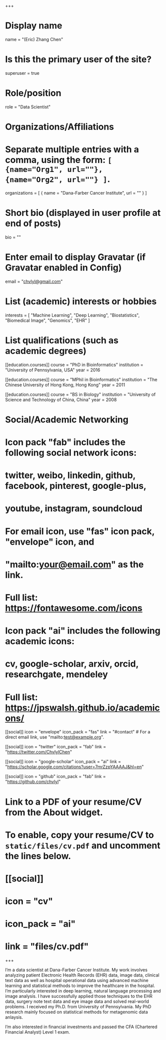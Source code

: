 +++
# Display name
name = "(Eric) Zhang Chen"

# Is this the primary user of the site?
superuser = true

# Role/position
role = "Data Scientist"

# Organizations/Affiliations
#   Separate multiple entries with a comma, using the form: `[ {name="Org1", url=""}, {name="Org2", url=""} ]`.
organizations = [ { name = "Dana-Farber Cancer Institute", url = "" } ]

# Short bio (displayed in user profile at end of posts)
bio = ""

# Enter email to display Gravatar (if Gravatar enabled in Config)
email = "chvlyl@gmail.com"

# List (academic) interests or hobbies
interests = [
  "Machine Learning",
  "Deep Learning",
  "Biostatistics",
  "Biomedical Image",
  "Genomics",
  "EHR"
]

# List qualifications (such as academic degrees)
[[education.courses]]
  course = "PhD in Bioinformatics"
  institution = "University of Pennsylvania, USA"
  year = 2016

[[education.courses]]
  course = "MPhil in Bioinformatics"
  institution = "The Chinese University of Hong Kong, Hong Kong"
  year = 2011

[[education.courses]]
  course = "BS in Biology"
  institution = "University of Science and Technology of China, China"
  year = 2008

# Social/Academic Networking
#
# Icon pack "fab" includes the following social network icons:
#
#   twitter, weibo, linkedin, github, facebook, pinterest, google-plus,
#   youtube, instagram, soundcloud
#
#   For email icon, use "fas" icon pack, "envelope" icon, and
#   "mailto:your@email.com" as the link.
#
#   Full list: https://fontawesome.com/icons
#
# Icon pack "ai" includes the following academic icons:
#
#   cv, google-scholar, arxiv, orcid, researchgate, mendeley
#
#   Full list: https://jpswalsh.github.io/academicons/

[[social]]
  icon = "envelope"
  icon_pack = "fas"
  link = "#contact"  # For a direct email link, use "mailto:test@example.org".

[[social]]
  icon = "twitter"
  icon_pack = "fab"
  link = "https://twitter.com/ChvlylChen"

[[social]]
  icon = "google-scholar"
  icon_pack = "ai"
  link = "https://scholar.google.com/citations?user=7mrZzpYAAAAJ&hl=en"

[[social]]
  icon = "github"
  icon_pack = "fab"
  link = "https://github.com/chvlyl"

# Link to a PDF of your resume/CV from the About widget.
# To enable, copy your resume/CV to `static/files/cv.pdf` and uncomment the lines below.
# [[social]]
#   icon = "cv"
#   icon_pack = "ai"
#   link = "files/cv.pdf"

+++

I’m a data scientist at Dana-Farber Cancer Institute. My work involves analyzing patient Electronic Health Records (EHR) data, image data, clinical text data as well as hospital operational data using advanced machine learning and statistical methods to improve the healthcare in the hospital. I’m particularly interested in deep learning, natural language processing and image analysis. I have successfully applied those techniques to the EHR data, surgery note text data and eye image data and solved real-world problems. I received my Ph.D. from University of Pennsylvania. My PhD research mainly focused on statistical methods for metagenomic data anlaysis. 

I’m also interested in financial investments and passed the CFA (Chartered Financial Analyst) Level 1 exam.
